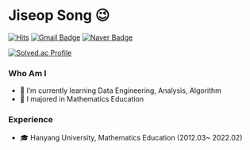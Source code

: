 # Jiseop Song 😉
[![Hits](https://hits.seeyoufarm.com/api/count/incr/badge.svg?url=https%3A%2F%2Fgithub.com%2Fhaesoo9410&count_bg=%23EB8B10&title_bg=%23684327&icon=&icon_color=%23E7E7E7&title=VISIT&edge_flat=false)](https://github.com/Bigdata92)
[![Gmail Badge](https://img.shields.io/badge/Gmail-D14836?style=flat&logo=Gmail&logoColor=white)](mailto:wltkqdl@gmail.com)
[![Naver Badge](https://img.shields.io/badge/Tech%20Blog-555263?style=flat&logoColor=white)](https://blog.naver.com/doctor_song)

[![Solved.ac Profile](http://mazassumnida.wtf/api/v2/generate_badge?boj=wltkqdl)](https://solved.ac/wltkqdl/)

### Who Am I

<!-- <img align='right' src="http://mazassumnida.wtf/api/v2/generate_badge?boj=wltkqdl"> -->

- 🌱 I’m currently learning Data Engineering, Analysis, Algorithm
- 🥇 I majored in Mathematics Education

### Experience

- 🎓 Hanyang University, Mathematics Education (2012.03~ 2022.02)

<!-- <img align='right' src="https://github-readme-stats.vercel.app/api?username=Bigdata92" height="165"> -->
